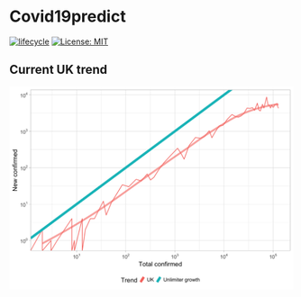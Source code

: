 # Covid19predict
[![lifecycle](https://img.shields.io/badge/lifecycle-experimental-orange.svg)](https://www.tidyverse.org/lifecycle/#experimental) [![License: MIT](https://img.shields.io/github/license/r-lib/ghactions.svg?style=flat)](https://opensource.org/licenses/MIT)
## Current UK trend
![uk figure](visualisation/UKlogTrend.png)
